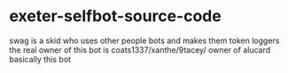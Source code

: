 # exeter-selfbot-source-code
swag is a skid who uses other people bots and makes them token loggers
the real owner of this bot is coats1337/xanthe/9tacey/ owner of alucard basically this bot 
